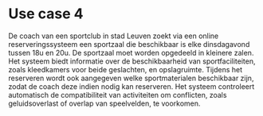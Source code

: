 # Use case 4

De coach van een sportclub in stad Leuven zoekt via een online reserveringssysteem een sportzaal die beschikbaar is elke dinsdagavond tussen 18u en 20u. 
De sportzaal moet worden opgedeeld in kleinere zalen. 
Het systeem biedt informatie over de beschikbaarheid van sportfaciliteiten, zoals kleedkamers voor beide geslachten, en opslagruimte. 
Tijdens het reserveren wordt ook aangegeven welke sportmaterialen beschikbaar zijn, zodat de coach deze indien nodig kan reserveren. 
Het systeem controleert automatisch de compatibiliteit van activiteiten om conflicten, zoals geluidsoverlast of overlap van speelvelden, te voorkomen. ​ ​
